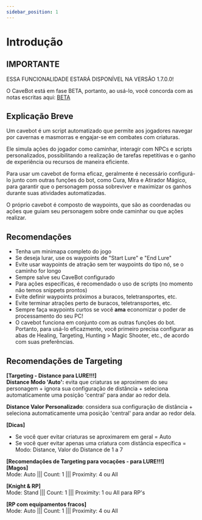 ```yaml
---
sidebar_position: 1
---
```


# Introdução
## IMPORTANTE
ESSA FUNCIONALIDADE ESTARÁ DISPONÍVEL NA VERSÃO 1.7.0.0!

O CaveBot está em fase BETA, portanto, ao usá-lo, você concorda com as notas escritas aqui: [BETA](../about_beta)

## Explicação Breve
Um cavebot é um script automatizado que permite aos jogadores navegar por cavernas e masmorras e engajar-se em combates com criaturas.

Ele simula ações do jogador como caminhar, interagir com NPCs e scripts personalizados, possibilitando a realização de tarefas repetitivas e o ganho de experiência ou recursos de maneira eficiente.

Para usar um cavebot de forma eficaz, geralmente é necessário configurá-lo junto com outras funções do bot, como Cura, Mira e Atirador Mágico, para garantir que o personagem possa sobreviver e maximizar os ganhos durante suas atividades automatizadas.

O próprio cavebot é composto de waypoints, que são as coordenadas ou ações que guiam seu personagem sobre onde caminhar ou que ações realizar.

## Recomendações
- Tenha um minimapa completo do jogo
- Se deseja lurar, use os waypoints de "Start Lure" e "End Lure"
- Evite usar waypoints de atração sem ter waypoints do tipo nó, se o caminho for longo
- Sempre salve seu CaveBot configurado
- Para ações específicas, é recomendado o uso de scripts (no momento não temos snippets prontos)
- Evite definir waypoints próximos a buracos, teletransportes, etc.
- Evite terminar atrações perto de buracos, teletransportes, etc.
- Sempre faça waypoints curtos se você **ama** economizar o poder de processamento do seu PC!
- O cavebot funciona em conjunto com as outras funções do bot. Portanto, para usá-lo eficazmente, você primeiro precisa configurar as abas de Healing, Targeting, Hunting > Magic Shooter, etc., de acordo com suas preferências.

## Recomendações de Targeting
**[Targeting - Distance para LURE!!!]**\
**Distance Modo 'Auto':** evita que criaturas se aproximem do seu personagem + ignora sua configuração de distância + seleciona automaticamente uma posição 'central' para andar ao redor dela.

**Distance Valor Personalizado**: considera sua configuração de distância + seleciona automaticamente uma posição 'central' para andar ao redor dela.

**[Dicas]**
- Se você quer evitar criaturas se aproximarem em geral = Auto
- Se você quer evitar apenas uma criatura com distância específica = Modo: Distance, Valor do Distance de 1 a 7

**[Recomendações de Targeting para vocações - para LURE!!!]**\
**[Magos]**\
Mode: Auto ||| Count: 1 ||| Proximity: 4 ou All

**[Knight & RP]**\
Mode: Stand ||| Count: 1 ||| Proximity: 1 ou All para RP's

**[RP com equipamentos fracos]**\
Mode: Auto ||| Count: 1 ||| Proximity: 4 ou All